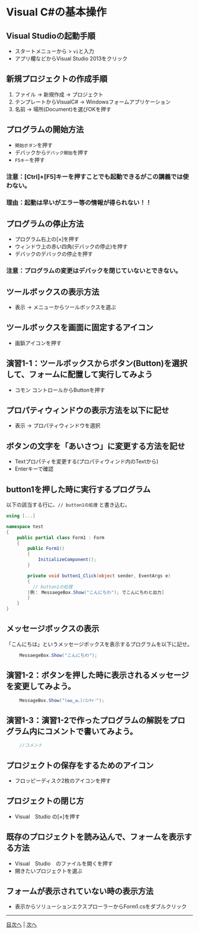 # Visual C#の基本操作
## Visual Studioの起動手順

- スタートメニューから > `vi`と入力
- アプリ欄などからVisual Studio 2013をクリック


## 新規プロジェクトの作成手順
1. ファイル -> 新規作成 -> プロジェクト
2. テンプレートからVisualC# -> Windowsフォームアプリケーション
3. 名前 -> 場所(Document)を選びOKを押す

## プログラムの開始方法
- `開始ボタン`を押す
- デバックから`デバック開始`を押す
- `F5キー`を押す

### 注意：[Ctrl]+[F5]キーを押すことでも起動できるがこの講義では使わない。
### 理由：起動は早いがエラー等の情報が得られない！！

## プログラムの停止方法
- プログラム右上の[×]を押す
- ウィンドウ上の赤い四角(デバックの停止)を押す
- デバックのデバックの停止を押す

### 注意：プログラムの変更はデバックを閉じていないとできない。

## ツールボックスの表示方法
 - 表示 -> メニューからツールボックスを選ぶ


## ツールボックスを画面に固定するアイコン
 - 画鋲アイコンを押す


## 演習1-1：ツールボックスからボタン(Button)を選択して、フォームに配置して実行してみよう
 - コモン コントロールからButtonを押す


## プロパティウィンドウの表示方法を以下に記せ
 - 表示 -> プロパティウィンドウを選択


## ボタンの文字を「あいさつ」に変更する方法を記せ
 - Textプロパティを変更する(プロパティウィンド内のTextから)
 - Enterキーで確認

## button1を押した時に実行するプログラム
以下の該当する行に、`// button1の処理` と書き込む。

```cs
using [...]

namespace test
{
    public partial class Form1 : Form
    {
        public Form1()
        {
            InitializeComponent();
        }

        private void button1_Click(object sender, EventArgs e)
        {
          // button1の処理
        [例： MessaegeBox.Show("こんにちわ"); でこんにちわと出力]
        }
    }
}
```

## メッセージボックスの表示
「こんにちは」というメッセージボックスを表示するプログラムを以下に記せ。

```cs
     MessaegeBox.Show("こんにちわ"); 
```

## 演習1-2：ボタンを押した時に表示されるメッセージを変更してみよう。
```cs
     MessageBox.Show("(✿✪‿✪｡)ﾉｺﾝﾁｬ♡");
```
## 演習1-3：演習1-2で作ったプログラムの解説をプログラム内にコメントで書いてみよう。
```cs
     //コメント
```
## プロジェクトの保存をするためのアイコン
 - フロッピーディスク2枚のアイコンを押す

## プロジェクトの閉じ方
 - Visual　Studio の[×]を押す

## 既存のプロジェクトを読み込んで、フォームを表示する方法
 - Visual　Studio　のファイルを開くを押す
 - 開きたいプロジェクトを選ぶ

## フォームが表示されていない時の表示方法
 - 表示からソリューションエクスプローラーからForm1.csをダブルクリック

---

[目次へ](README.md#%E7%9B%AE%E6%AC%A1) | [次へ](README.md#%E3%83%97%E3%83%AD%E3%82%B0%E3%83%A9%E3%83%9F%E3%83%B3%E3%82%B0%E3%81%AE%E8%82%9D)
